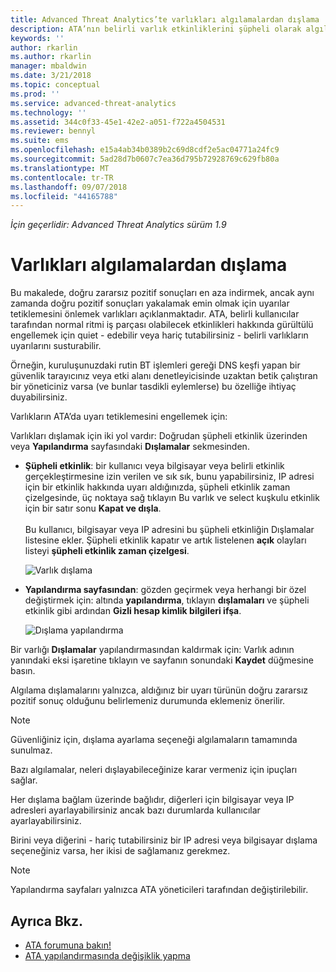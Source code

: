 ```yaml
---
title: Advanced Threat Analytics’te varlıkları algılamalardan dışlama | Microsoft Docs
description: ATA’nın belirli varlık etkinliklerini şüpheli olarak algılamasını nasıl engelleyeceğinizi açıklar
keywords: ''
author: rkarlin
ms.author: rkarlin
manager: mbaldwin
ms.date: 3/21/2018
ms.topic: conceptual
ms.prod: ''
ms.service: advanced-threat-analytics
ms.technology: ''
ms.assetid: 344c0f33-45e1-42e2-a051-f722a4504531
ms.reviewer: bennyl
ms.suite: ems
ms.openlocfilehash: e15a4ab34b0389b2c69d8cdf2e5ac04771a24fc9
ms.sourcegitcommit: 5ad28d7b0607c7ea36d795b72928769c629fb80a
ms.translationtype: MT
ms.contentlocale: tr-TR
ms.lasthandoff: 09/07/2018
ms.locfileid: "44165788"
---
```

*İçin geçerlidir: Advanced Threat Analytics sürüm 1.9*



# <a name="excluding-entities-from-detections"></a>Varlıkları algılamalardan dışlama
Bu makalede, doğru zararsız pozitif sonuçları en aza indirmek, ancak aynı zamanda doğru pozitif sonuçları yakalamak emin olmak için uyarılar tetiklemesini önlemek varlıkları açıklanmaktadır. ATA, belirli kullanıcılar tarafından normal ritmi iş parçası olabilecek etkinlikleri hakkında gürültülü engellemek için quiet - edebilir veya hariç tutabilirsiniz - belirli varlıkların uyarılarını susturabilir.

Örneğin, kuruluşunuzdaki rutin BT işlemleri gereği DNS keşfi yapan bir güvenlik tarayıcınız veya etki alanı denetleyicisinde uzaktan betik çalıştıran bir yöneticiniz varsa (ve bunlar tasdikli eylemlerse) bu özelliğe ihtiyaç duyabilirsiniz.

Varlıkların ATA’da uyarı tetiklemesini engellemek için:

Varlıkları dışlamak için iki yol vardır: Doğrudan şüpheli etkinlik üzerinden veya **Yapılandırma** sayfasındaki **Dışlamalar** sekmesinden.

- **Şüpheli etkinlik**: bir kullanıcı veya bilgisayar veya belirli etkinlik gerçekleştirmesine izin verilen ve sık sık, bunu yapabilirsiniz, IP adresi için bir etkinlik hakkında uyarı aldığınızda, şüpheli etkinlik zaman çizelgesinde, üç noktaya sağ tıklayın Bu varlık ve select kuşkulu etkinlik için bir satır sonu **Kapat ve dışla**. <br></br>Bu kullanıcı, bilgisayar veya IP adresini bu şüpheli etkinliğin Dışlamalar listesine ekler. Şüpheli etkinlik kapatır ve artık listelenen **açık** olayları listeyi **şüpheli etkinlik zaman çizelgesi**.

    ![Varlık dışlama](./media/exclude-in-sa.png)

- **Yapılandırma sayfasından**: gözden geçirmek veya herhangi bir özel değiştirmek için: altında **yapılandırma**, tıklayın **dışlamaları** ve şüpheli etkinlik gibi ardından  **Gizli hesap kimlik bilgileri ifşa**.

    ![Dışlama yapılandırma](./media/exclusions-config-page.png)

Bir varlığı **Dışlamalar** yapılandırmasından kaldırmak için: Varlık adının yanındaki eksi işaretine tıklayın ve sayfanın sonundaki **Kaydet** düğmesine basın.

Algılama dışlamalarını yalnızca, aldığınız bir uyarı türünün doğru zararsız pozitif sonuç olduğunu belirlemeniz durumunda eklemeniz önerilir. 

> [!NOTE]
> Güvenliğiniz için, dışlama ayarlama seçeneği algılamaların tamamında sunulmaz. 

Bazı algılamalar, neleri dışlayabileceğinize karar vermeniz için ipuçları sağlar. 

Her dışlama bağlam üzerinde bağlıdır, diğerleri için bilgisayar veya IP adresleri ayarlayabilirsiniz ancak bazı durumlarda kullanıcılar ayarlayabilirsiniz. 

Birini veya diğerini - hariç tutabilirsiniz bir IP adresi veya bilgisayar dışlama seçeneğiniz varsa, her ikisi de sağlamanız gerekmez.

> [!NOTE]
> Yapılandırma sayfaları yalnızca ATA yöneticileri tarafından değiştirilebilir.


## <a name="see-also"></a>Ayrıca Bkz.
- [ATA forumuna bakın!](https://social.technet.microsoft.com/Forums/security/home?forum=mata)
- [ATA yapılandırmasında değişiklik yapma](modifying-ata-center-configuration.md)
